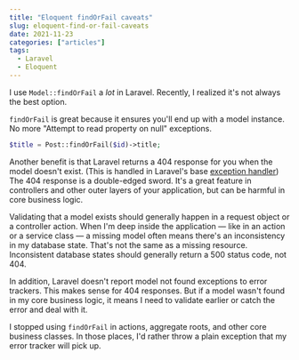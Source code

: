 ```yaml
---
title: "Eloquent findOrFail caveats"
slug: eloquent-find-or-fail-caveats
date: 2021-11-23
categories: ["articles"]
tags:
  - Laravel
  - Eloquent
---
```


I use `Model::findOrFail` a *lot* in Laravel. Recently, I realized it's not always the best option.

<!--more-->

`findOrFail` is great because it ensures you'll end up with a model instance. No more "Attempt to read property on null" exceptions.

```php
$title = Post::findOrFail($id)->title;
```

Another benefit is that Laravel returns a 404 response for you when the model doesn't exist. (This is handled in Laravel's base [exception handler](https://github.com/laravel/framework/blob/5b50d53053990e2ed2da8b8f8dffbdce290c1b40/src/Illuminate/Foundation/Exceptions/Handler.php#L384-L385)) The 404 response is a double-edged sword. It's a great feature in controllers and other outer layers of your application, but can be harmful in core business logic.

Validating that a model exists should generally happen in a request object or a controller action. When I'm deep inside the application — like in an action or a service class — a missing model often means there's an inconsistency in my database state. That's not the same as a missing resource. Inconsistent database states should generally return a 500 status code, not 404.

In addition, Laravel doesn't report model not found exceptions to error trackers. This makes sense for 404 responses. But if a model wasn't found in my core business logic, it means I need to validate earlier or catch the error and deal with it.

I stopped using `findOrFail` in actions, aggregate roots, and other core business classes. In those places, I'd rather throw a plain exception that my error tracker will pick up.
